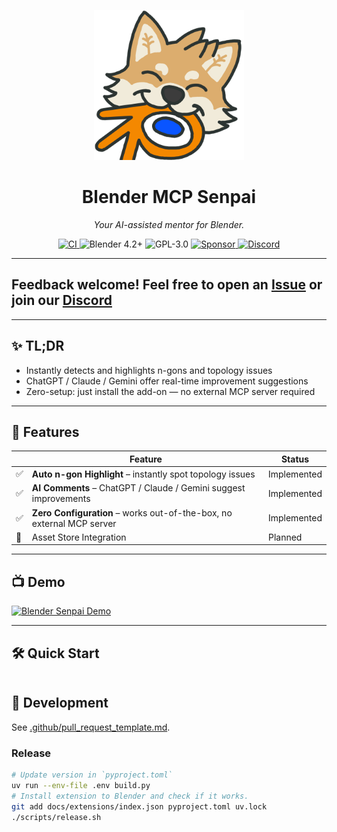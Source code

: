 <p align="center">
  <img src="docs/assets/logo.png" alt="Blender Senpai Logo" width="240" height="240">
</p>

<h1 align="center">Blender MCP Senpai</h1>
<p align="center"><em>Your AI-assisted mentor for Blender.</em></p>

<p align="center">
  <a href="https://github.com/xhiroga/blender-mcp-senpai/actions">
    <img alt="CI" src="https://github.com/xhiroga/blender-mcp-senpai/actions/workflows/ci.yml/badge.svg">
  </a>
  <img alt="Blender 4.2+" src="https://img.shields.io/badge/Blender-4.2%2B-orange?logo=blender">
  <img alt="GPL-3.0" src="https://img.shields.io/badge/license-GPL--3.0-blue">
  <a href="https://github.com/sponsors/xhiroga">
    <img alt="Sponsor" src="https://img.shields.io/github/sponsors/xhiroga?style=social">
  </a>
  <a href="https://discord.gg/7z9HqgR8Bd">
    <img alt="Discord" src="https://img.shields.io/discord/1352831203597877311?label=Discord&logo=discord&style=flat">
  </a>
</p>

---

## Feedback welcome! Feel free to open an [Issue](https://github.com/xhiroga/blender-mcp-senpai/issues) or join our [Discord](https://discord.gg/7z9HqgR8Bd)

---

## ✨ TL;DR

- Instantly detects and highlights n-gons and topology issues  
- ChatGPT / Claude / Gemini offer real-time improvement suggestions  
- Zero-setup: just install the add-on — no external MCP server required  

---

## 🚀 Features

| | Feature | Status |
|---|---|---|
| ✅ | **Auto n-gon Highlight** – instantly spot topology issues | Implemented |
| ✅ | **AI Comments** – ChatGPT / Claude / Gemini suggest improvements | Implemented |
| ✅ | **Zero Configuration** – works out-of-the-box, no external MCP server | Implemented |
| 🚧 | Asset Store Integration | Planned |

---

## 📺 Demo

[![Blender Senpai Demo](https://img.youtube.com/vi/4oX0ftZ07LE/0.jpg)](https://www.youtube.com/watch?v=4oX0ftZ07LE)

---

## 🛠️ Quick Start

```json

```

## 🔧 Development

See [.github/pull_request_template.md](.github/pull_request_template.md).

### Release

```sh
# Update version in `pyproject.toml`
uv run --env-file .env build.py
# Install extension to Blender and check if it works.
git add docs/extensions/index.json pyproject.toml uv.lock
./scripts/release.sh
```
